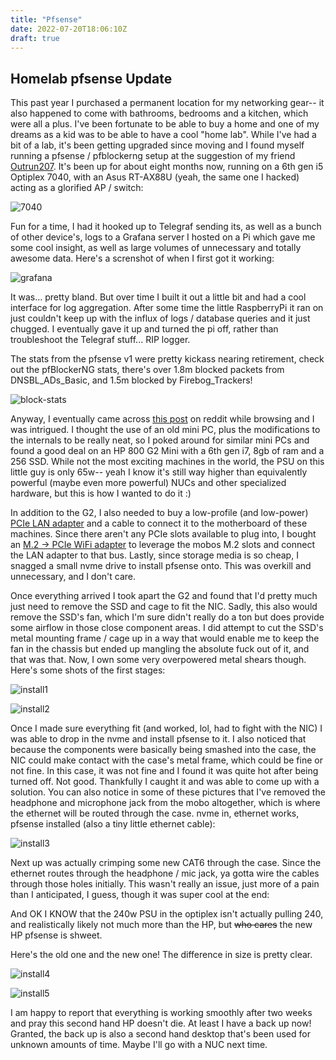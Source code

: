 ```yaml
---
title: "Pfsense"
date: 2022-07-20T18:06:10Z
draft: true
---
```


## Homelab pfsense Update

This past year I purchased a permanent location for my networking gear-- it also happened to come with bathrooms, bedrooms and a kitchen, which were all a plus. I've been fortunate to be able to buy a home and one of my dreams as a kid was to be able to have a cool "home lab". While I've had a bit of a lab, it's been getting upgraded since moving and I found myself running a pfsense / pfblockerng setup at the suggestion of my friend [Outrun207](https://github.com/Outrun207). It's been up for about eight months now, running on a 6th gen i5 Optiplex 7040, with an Asus RT-AX88U (yeah, the same one I hacked) acting as a glorified AP / switch:

![7040](images/pfsense-7040.jpg)

Fun for a time, I had it hooked up to Telegraf sending its, as well as a bunch of other device's, logs to a Grafana server I hosted on a Pi which gave me some cool insight, as well as large volumes of unnecessary and totally awesome data. Here's a screnshot of when I first got it working:

![grafana](images/grafana.png)

It was... pretty bland. But over time I built it out a little bit and had a cool interface for log aggregation. After some time the little RaspberryPi it ran on just couldn't keep up with the influx of logs / database queries and it just chugged. I eventually gave it up and turned the pi off, rather than troubleshoot the Telegraf stuff... RIP logger. 

The stats from the pfsense v1 were pretty kickass nearing retirement, check out the pfBlockerNG stats, there's over 1.8m blocked packets from DNSBL_ADs_Basic, and 1.5m blocked by Firebog_Trackers!

![block-stats](images/stats1.PNG)

Anyway, I eventually came across [this post](https://www.reddit.com/r/PFSENSE/comments/rxps6q/my_tiny_cheap_pfsense_box/) on reddit while browsing and I was intrigued. I thought the use of an old mini PC, plus the modifications to the internals to be really neat, so I poked around for similar mini PCs and found a good deal on an HP 800 G2 Mini with a 6th gen i7, 8gb of ram and a 256 SSD. While not the most exciting machines in the world, the PSU on this little guy is only 65w-- yeah I know it's still way higher than equivalently powerful (maybe even more powerful) NUCs and other specialized hardware, but this is how I wanted to do it :)

In addition to the G2, I also needed to buy a low-profile (and low-power) [PCIe LAN adapter](https://www.ebay.com/itm/165085593224) and a cable to connect it to the motherboard of these machines. Since there aren't any PCIe slots available to plug into, I bought an [M.2 -> PCIe WiFi adapter](https://smile.amazon.com/dp/B07YDFMRY9) to leverage the mobos M.2 slots and connect the LAN adapter to that bus. Lastly, since storage media is so cheap, I snagged a small nvme drive to install pfsense onto. This was overkill and unnecessary, and I don't care.

Once everything arrived I took apart the G2 and found that I'd pretty much just need to remove the SSD and cage to fit the NIC. Sadly, this also would remove the SSD's fan, which I'm sure didn't really do a ton but does provide some airflow in those close component areas. I did attempt to cut the SSD's metal mounting frame / cage up in a way that would enable me to keep the fan in the chassis but ended up mangling the absolute fuck out of it, and that was that. Now, I own some very overpowered metal shears though. Here's some shots of the first stages:

![install1](images/installed-1.jpg)

![install2](images/installed-2.jpg)

Once I made sure everything fit (and worked, lol, had to fight with the NIC) I was able to drop in the nvme and install pfsense to it. I also noticed that because the components were basically being smashed into the case, the NIC could make contact with the case's metal frame, which could be fine or not fine. In this case, it was not fine and I found it was quite hot after being turned off. Not good. Thankfully I caught it and was able to come up with a solution. You can also notice in some of these pictures that I've removed the headphone and microphone jack from the mobo altogether, which is where the ethernet will be routed through the case. nvme in, ethernet works, pfsense installed (also a tiny little ethernet cable):


![install3](images/installed-3.jpg)

Next up was actually crimping some new CAT6 through the case. Since the ethernet routes through the headphone / mic jack, ya gotta wire the cables through those holes initially. This wasn't really an issue, just more of a pain than I anticipated, I guess, though it was super cool at the end:

And OK I KNOW that the 240w PSU in the optiplex isn't actually pulling 240, and realistically likely not much more than the HP, but ~~who cares~~ the new HP pfsense is shweet. 

Here's the old one and the new one! The difference in size is pretty clear. 

![install4](images/installed-4.jpg)

![install5](images/installed-5.jpg)

I am happy to report that everything is working smoothly after two weeks and pray this second hand HP doesn't die. At least I have a back up now! Granted, the back up is also a second hand desktop that's been used for unknown amounts of time. Maybe I'll go with a NUC next time.
